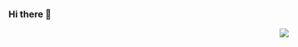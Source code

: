 ### Hi there 👋

<img align="right" src="https://github-readme-stats.vercel.app/api?username=dima2306&show_icons=true&icon_color=0366d6&text_color=24292e&bg_color=ffffff&hide_title=true&count_private=true&hide=stars" />

